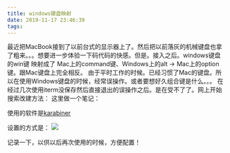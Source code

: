 ```yaml
---
title: windows键盘映射
date: 2019-11-17 23:46:39
tags:
---
```



最近把MacBook接到了以前台式的显示器上了。然后把以前落灰的机械键盘也拿了粗来。。。想要进一步体验一下码代码的快感。但是。接入之后。windows键盘的win键 映射成了 Mac上的command键、Windows上的alt -> Mac上的option键。跟Mac键盘上完全相反。
由于平时工作的时候。已经习惯了Mac的键盘。所以在使用Windows键盘的时候，经常误操作。或者要想好久组合键是什么。。。
在经过几次使用iterm没保存然后直接退出的误操作之后。是在受不了了。网上开始搜索改建方法：
这里做一个笔记：

使用的软件是[karabiner](https://pqrs.org/osx/karabiner/index.html)

设置的方式是：
![](https://upload-images.jianshu.io/upload_images/1241385-0962c78e838532ff.png?imageMogr2/auto-orient/strip%7CimageView2/2/w/1240)

记录一下，以供以后再次使用的时候，方便配置！